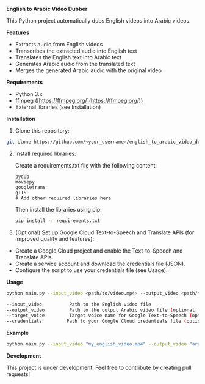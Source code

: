 **English to Arabic Video Dubber**

This Python project automatically dubs English videos into Arabic videos. 

**Features**

* Extracts audio from English videos
* Transcribes the extracted audio into English text
* Translates the English text into Arabic text
* Generates Arabic audio from the translated text
* Merges the generated Arabic audio with the original video

**Requirements**

* Python 3.x
* ffmpeg ([https://ffmpeg.org/](https://ffmpeg.org/))
* External libraries (see Installation)

**Installation**

1. Clone this repository:

```bash
git clone https://github.com/<your_username>/english_to_arabic_video_dubber.git
```

2. Install required libraries:

   Create a requirements.txt file with the following content:

   ```
   pydub
   moviepy
   googletrans
   gTTS
   # Add other required libraries here
   ```

   Then install the libraries using pip:

   ```bash
   pip install -r requirements.txt
   ```

3.  (Optional) Set up Google Cloud Text-to-Speech and Translate APIs (for improved quality and features):

   * Create a Google Cloud project and enable the Text-to-Speech and Translate APIs.
   * Create a service account and download the credentials file (JSON).
   * Configure the script to use your credentials file (see Usage).

**Usage**

```bash
python main.py --input_video <path/to/video.mp4> --output_video <path/to/output.mp4> [--target_voice <voice_name>] [--credentials <path/to/credentials.json>]

--input_video          Path to the English video file
--output_video         Path to the output Arabic video file (optional, defaults to input_video_dubbed.mp4)
--target_voice         Target voice name for Google Text-to-Speech (optional, see Google Cloud documentation for available voices)
--credentials         Path to your Google Cloud credentials file (optional, required for Text-to-Speech and Translate APIs)
```

**Example**

```bash
python main.py --input_video "my_english_video.mp4" --output_video "arabic_dubbed_video.mp4" --target_voice "ar-US-Wavenet-A" --credentials "my_credentials.json"
```

**Development**

This project is under development. Feel free to contribute by creating pull requests!

